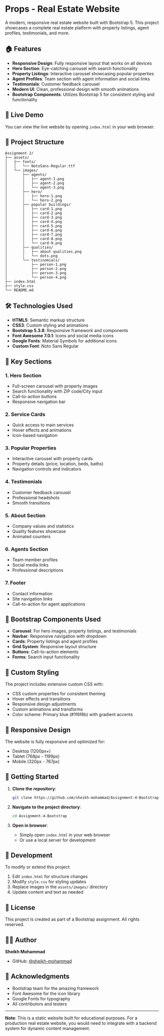 # Props - Real Estate Website

A modern, responsive real estate website built with Bootstrap 5. This project showcases a complete real estate platform with property listings, agent profiles, testimonials, and more.

## 🏠 Features

- **Responsive Design**: Fully responsive layout that works on all devices
- **Hero Section**: Eye-catching carousel with search functionality
- **Property Listings**: Interactive carousel showcasing popular properties
- **Agent Profiles**: Team section with agent information and social links
- **Testimonials**: Customer feedback carousel
- **Modern UI**: Clean, professional design with smooth animations
- **Bootstrap Components**: Utilizes Bootstrap 5 for consistent styling and functionality

## 🚀 Live Demo

You can view the live website by opening `index.html` in your web browser.

## 📁 Project Structure

```
Assignment 2/
├── assets/
│   ├── fonts/
│   │   └── NotoSans-Regular.ttf
│   └── images/
│       ├── agents/
│       │   ├── agent-1.png
│       │   ├── agent-2.png
│       │   └── agent-3.png
│       ├── hero/
│       │   ├── hero-1.png
│       │   └── hero-2.png
│       ├── popular buildings/
│       │   ├── card-1.png
│       │   ├── card-2.png
│       │   ├── card-3.png
│       │   ├── card-4.png
│       │   ├── card-5.png
│       │   ├── card-6.png
│       │   ├── card-7.png
│       │   ├── card-8.png
│       │   └── card-9.png
│       ├── qualities/
│       │   ├── about qualities.png
│       │   └── dots.png
│       └── testinomials/
│           ├── person-1.png
│           ├── person-2.png
│           ├── person-3.png
│           └── person-4.png
├── index.html
├── style.css
└── README.md
```

## 🛠️ Technologies Used

- **HTML5**: Semantic markup structure
- **CSS3**: Custom styling and animations
- **Bootstrap 5.3.8**: Responsive framework and components
- **Font Awesome 7.0.1**: Icons and social media icons
- **Google Fonts**: Material Symbols for additional icons
- **Custom Font**: Noto Sans Regular

## 🎨 Key Sections

### 1. Hero Section
- Full-screen carousel with property images
- Search functionality with ZIP code/City input
- Call-to-action buttons
- Responsive navigation bar

### 2. Service Cards
- Quick access to main services
- Hover effects and animations
- Icon-based navigation

### 3. Popular Properties
- Interactive carousel with property cards
- Property details (price, location, beds, baths)
- Navigation controls and indicators

### 4. Testimonials
- Customer feedback carousel
- Professional headshots
- Smooth transitions

### 5. About Section
- Company values and statistics
- Quality features showcase
- Animated counters

### 6. Agents Section
- Team member profiles
- Social media links
- Professional descriptions

### 7. Footer
- Contact information
- Site navigation links
- Call-to-action for agent applications

## 🎯 Bootstrap Components Used

- **Carousel**: For hero images, property listings, and testimonials
- **Navbar**: Responsive navigation with dropdown
- **Cards**: Property listings and agent profiles
- **Grid System**: Responsive layout structure
- **Buttons**: Call-to-action elements
- **Forms**: Search input functionality

## 🎨 Custom Styling

The project includes extensive custom CSS with:
- CSS custom properties for consistent theming
- Hover effects and transitions
- Responsive design adjustments
- Custom animations and transforms
- Color scheme: Primary blue (#1f6f8b) with gradient accents

## 📱 Responsive Design

The website is fully responsive and optimized for:
- Desktop (1200px+)
- Tablet (768px - 1199px)
- Mobile (320px - 767px)

## 🚀 Getting Started

1. **Clone the repository**:
   ```bash
   git clone https://github.com/sheikh-mohammad/Assignment-4-Bootstrap.git
   ```

2. **Navigate to the project directory**:
   ```bash
   cd Assignment-4-Bootstrap
   ```

3. **Open in browser**:
   - Simply open `index.html` in your web browser
   - Or use a local server for development

## 🔧 Development

To modify or extend this project:

1. Edit `index.html` for structure changes
2. Modify `style.css` for styling updates
3. Replace images in the `assets/images/` directory
4. Update content and text as needed

## 📄 License

This project is created as part of a Bootstrap assignment. All rights reserved.

## 👨‍💻 Author

**Sheikh Mohammad**
- GitHub: [@sheikh-mohammad](https://github.com/sheikh-mohammad)

## 🙏 Acknowledgments

- Bootstrap team for the amazing framework
- Font Awesome for the icon library
- Google Fonts for typography
- All contributors and testers

---

**Note**: This is a static website built for educational purposes. For a production real estate website, you would need to integrate with a backend system for dynamic content management.
